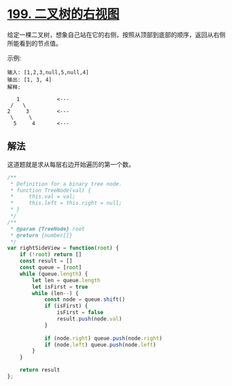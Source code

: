# [199. 二叉树的右视图](https://leetcode-cn.com/problems/binary-tree-right-side-view/)
给定一棵二叉树，想象自己站在它的右侧，按照从顶部到底部的顺序，返回从右侧所能看到的节点值。

示例:
```
输入: [1,2,3,null,5,null,4]
输出: [1, 3, 4]
解释:

   1            <---
 /   \
2     3         <---
 \     \
  5     4       <---
```
## 解法
这道题就是求从每层右边开始遍历的第一个数。
```js
/**
 * Definition for a binary tree node.
 * function TreeNode(val) {
 *     this.val = val;
 *     this.left = this.right = null;
 * }
 */
/**
 * @param {TreeNode} root
 * @return {number[]}
 */
var rightSideView = function(root) {
    if (!root) return []
    const result = []
    const queue = [root]
    while (queue.length) {
        let len = queue.length
        let isFirst = true
        while (len--) {
            const node = queue.shift()
            if (isFirst) {
                isFirst = false
                result.push(node.val)
            }
            
            if (node.right) queue.push(node.right)
            if (node.left) queue.push(node.left)
        }
    }

    return result
};
```
